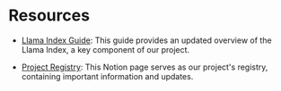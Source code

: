 # Resources

- [Llama Index Guide](https://blog.llamaindex.ai/llamaindex-v0-10-838e735948f8): This guide provides an updated overview of the Llama Index, a key component of our project.

- [Project Registry](https://pretty-sodium-5e0.notion.site/ce81b247649a44e4b6b35dfb24af28a6?v=53b3c2ced7bb4c9996b81b83c9f01139): This Notion page serves as our project's registry, containing important information and updates.